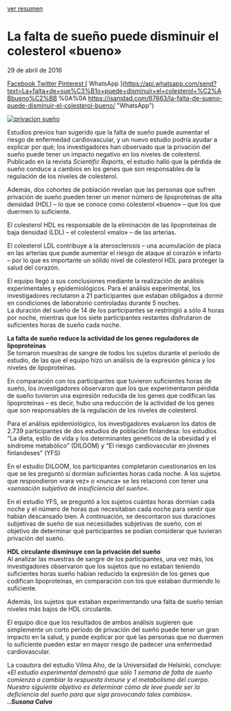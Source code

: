 [ver resumen](/docs/resumenes/La_falta_de_sueño_puede_disminuir_el_colesterol_bueno.md)


# La falta de sueño puede disminuir el colesterol «bueno»

29 de abril de 2016 

[ Facebook ](https://www.facebook.com/sharer.php?u=https%3A%2F%2Fisanidad.com%2F67663%2Fla-falta-de-sueno-puede-disminuir-el-colesterol-bueno%2F "Facebook")[ Twitter ](https://twitter.com/intent/tweet?text=La+falta+de+sue%C3%B1o+puede+disminuir+el+colesterol+%C2%ABbueno%C2%BB&url=https%3A%2F%2Fisanidad.com%2F67663%2Fla-falta-de-sueno-puede-disminuir-el-colesterol-bueno%2F&via=iSanidad "Twitter")[ Pinterest ](https://pinterest.com/pin/create/button/?url=https://isanidad.com/67663/la-falta-de-sueno-puede-disminuir-el-colesterol-bueno/&media=https://isanidad.com/wp-content/uploads/2016/04/privacion-sueño.jpg&description=La+falta+de+sue%C3%B1o+puede+disminuir+el+colesterol+%C2%ABbueno%C2%BB "Pinterest")[ WhatsApp ](https://api.whatsapp.com/send?text=La+falta+de+sue%C3%B1o+puede+disminuir+el+colesterol+%C2%ABbueno%C2%BB %0A%0A https://isanidad.com/67663/la-falta-de-sueno-puede-disminuir-el-colesterol-bueno/ "WhatsApp")

[ ](# "More")

[![](https://isanidad.com/wp-content/uploads/2016/04/privacion-sueño.jpg "privacion sueño")](https://isanidad.com/wp-content/uploads/2016/04/privacion-sueño.jpg)

Estudios previos han sugerido que la falta de sueño puede aumentar el riesgo de enfermedad cardiovascular, y un nuevo estudio podría ayudar a explicar por qué; los investigadores han observado que la privación del sueño puede tener un impacto negativo en los niveles de colesterol. Publicado en la revista _Scientific Reports_, el estudio halló que la pérdida de sueño conduce a cambios en los genes que son responsables de la regulación de los niveles de colesterol.

Además, dos cohortes de población revelan que las personas que sufren privación de sueño pueden tener un menor número de lipoproteínas de alta densidad (HDL) – lo que se conoce como colesterol «bueno» – que los que duermen lo suficiente.

El colesterol HDL es responsable de la eliminación de las lipoproteínas de baja densidad (LDL) – el colesterol «malo» – de las arterias.

El colesterol LDL contribuye a la aterosclerosis – una acumulación de placa en las arterias que puede aumentar el riesgo de ataque al corazón e infarto – por lo que es importante un sólido nivel de colesterol HDL para proteger la salud del corazón.

El equipo llegó a sus conclusiones mediante la realización de análisis experimentales y epidemiológicos. Para el análisis experimental, los investigadores reclutaron a 21 participantes que estaban obligados a dormir en condiciones de laboratorio controladas durante 5 noches.  
La duración del sueño de 14 de los participantes se restringió a sólo 4 horas por noche, mientras que los siete participantes restantes disfrutaron de suficientes horas de sueño cada noche.

**La falta de sueño reduce la actividad de los genes reguladores de lipoproteínas**  
Se tomaron muestras de sangre de todos los sujetos durante el período de estudio, de las que el equipo hizo un análisis de la expresión génica y los niveles de lipoproteínas.

En comparación con los participantes que tuvieron suficientes horas de sueño, los investigadores observaron que los que experimentaron pérdida de sueño tuvieron una expresión reducida de los genes que codifican las lipoproteínas – es decir, hubo una reducción de la actividad de los genes que son responsables de la regulación de los niveles de colesterol.

Para el análisis epidemiológico, los investigadores evaluaron los datos de 2.739 participantes de dos estudios de población finlandesa: los estudios “La dieta, estilo de vida y los determinantes genéticos de la obesidad y el síndrome metabólico” (DILGOM) y “El riesgo cardiovascular en jóvenes finlandeses” (YFS)

En el estudio DILGOM, los participantes completaron cuestionarios en los que se les preguntó si dormían suficientes horas cada noche. A los sujetos que respondieron «rara vez» o «nunca» se les relacionó con tener una «_sensación subjetiva de insuficiencia del sueño_«.

En el estudio YFS, se preguntó a los sujetos cuántas horas dormían cada noche y el número de horas que necesitaban cada noche para sentir que habían descansado bien. A continuación, se descontaron sus duraciones subjetivas de sueño de sus necesidades subjetivas de sueño, con el objetivo de determinar qué participantes se podían considerar que tuvieran privación del sueño.

**HDL circulante disminuye con la privación del sueño**  
Al analizar las muestras de sangre de los participantes, una vez más, los investigadores observaron que los sujetos que no estaban teniendo suficientes horas sueño habían reducido la expresión de los genes que codifican lipoproteínas, en comparación con los que estaban durmiendo lo suficiente.

Además, los sujetos que estaban experimentando una falta de sueño tenían niveles más bajos de HDL circulante.

El equipo dice que los resultados de ambos análisis sugieren que simplemente un corto período de privación del sueño puede tener un gran impacto en la salud, y puede explicar por qué las personas que no duermen lo suficiente pueden estar en mayor riesgo de padecer una enfermedad cardiovascular.

La coautora del estudio Vilma Aho, de la Universidad de Helsinki, concluye: «_El estudio experimental demostró que sólo 1 semana de falta de sueño comienza a cambiar la respuesta inmune y el metabolismo del cuerpo. Nuestro siguiente objetivo es determinar cómo de leve puede ser la deficiencia del sueño para que siga provocando tales cambios_«.  
_**..Susana Calvo**_


